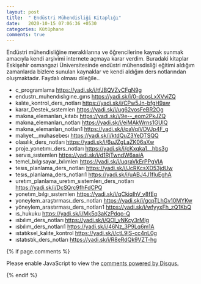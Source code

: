 ```yaml
---
layout: post
title:  " Endüstri Mühendisliği Kitaplığı"
date:   2020-10-15 07:06:36 +0530
categories: Kütüphane
comments: true
---
```

Endüstri mühendisliğine meraklılarına ve öğrencilerine kaynak sunmak amacıyla kendi arşivimi internete açmaya karar verdim. Buradaki kitaplar Eskişehir osmangazi Üniversitesinde endüstri mühensdisliği eğitimi aldığım zamanlarda bizlere sunulan kaynaklar ve kendi aldığım ders notlarından oluşmaktadır. Faydalı olması dileğile..



- c_programlama https://yadi.sk/i/tfJBQVZvCFgN9g
- endustrı_muhendıslıgıne_gırıs https://yadi.sk/i/0-dcosLxXVviZQ
- kalıte_kontrol_ders_notları https://yadi.sk/i/CPw5Jn-bfgH9aw
- karar_Destek_sıstemlerı https://yadi.sk/i/ug62vosFeBR2Og
- makına_elemanları_kıtabı https://yadi.sk/i/9e--_eom2PkJZQ
- makına_elemanları_notları https://yadi.sk/i/eiMAkWrns1GUlQ
- makına_elemanları_notları1 https://yadi.sk/i/paVqiVDVJp4F_g
- malıyet__muhasebesı https://yadi.sk/i/ktdQuZ3YeDTSQQ
- olasılık_ders_notları https://yadi.sk/i/6uJZgLaZK06aXw
- proje_yonetımı_ders_notları https://yadi.sk/i/cKxqka1__hbs3g
- servıs_sıstemlerı  https://yadi.sk/i/d1RjTwndW6aaiA
- temel_bılgısayar_bılımlerı https://yadi.sk/i/uqraVkErPPgVlA
- tesıs_planlama_ders_notları https://yadi.sk/i/JcRKcsXD53jdUw
- tesıs_planlama_ders_notları1 https://yadi.sk/i/uABJ4J1fIuEghA
- uretım_planlama_uretım_sıstemlerı_ders_notları https://yadi.sk/i/DcSQrc9fhFdCPQ
- yonetım_bılgı_sıstemlerı https://yadi.sk/i/qCkiqIhV_v8fEg
- yoneylem_araştırması_ders_notları https://yadi.sk/i/gcpTLhGv10MYKw
- yöneylem_arastırması_ders_notları1 https://yadi.sk/i/wfyyxFh_zQ1KbQ
- ıs_hukuku https://yadi.sk/i/Mk5q3aKzPdqo-Q
- ısbılım_ders_notları https://yadi.sk/i/QOl_vNKcy3rMIg
- ısbılım_ders_notları1 https://yadi.sk/i/46Nz_3P9Lq6m1A
- ıstatıksel_kalıte_kontrol https://yadi.sk/i/ctL9lS-cc4nL0g
- ıstatıstık_ders_notları https://yadi.sk/i/R8eRdQk9VZT-hg




{% if page.comments %}

<div id="disqus_thread"></div>
<script>

/**
*  RECOMMENDED CONFIGURATION VARIABLES: EDIT AND UNCOMMENT THE SECTION BELOW TO INSERT DYNAMIC VALUES FROM YOUR PLATFORM OR CMS.
*  LEARN WHY DEFINING THESE VARIABLES IS IMPORTANT: https://disqus.com/admin/universalcode/#configuration-variables*/
/*
var disqus_config = function () {
this.page.url = PAGE_URL;  // Replace PAGE_URL with your page's canonical URL variable
this.page.identifier = PAGE_IDENTIFIER; // Replace PAGE_IDENTIFIER with your page's unique identifier variable
};
*/
(function() { // DON'T EDIT BELOW THIS LINE
var d = document, s = d.createElement('script');
s.src = 'https://https-iamselcuk-github-io.disqus.com/embed.js';
s.setAttribute('data-timestamp', +new Date());
(d.head || d.body).appendChild(s);
})();
</script>
<noscript>Please enable JavaScript to view the <a href="https://disqus.com/?ref_noscript">comments powered by Disqus.</a></noscript>


{% endif %}
